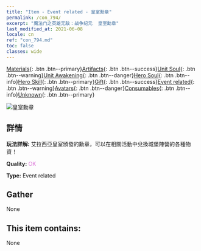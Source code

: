 ```yaml
---
title: "Item - Event related - 皇室勳章"
permalink: /con_794/
excerpt: "魔法门之英雄无敌：战争纪元  皇室勳章"
last_modified_at: 2021-06-08
locale: cn
ref: "con_794.md"
toc: false
classes: wide
---
```

 [Materials](/ItemsCN/){: .btn .btn--primary}[Artifacts](/ItemsCN/Artifacts/){: .btn .btn--success}[Unit Soul](/ItemsCN/UnitSoul/){: .btn .btn--warning}[Unit Awakening](/ItemsCN/UnitAwakening/){: .btn .btn--danger}[Hero Soul](/ItemsCN/HeroSoul/){: .btn .btn--info}[Hero Skill](/ItemsCN/HeroSkill/){: .btn .btn--primary}[Gift](/ItemsCN/Gift/){: .btn .btn--success}[Event related](/ItemsCN/Events/){: .btn .btn--warning}[Avatars](/ItemsCN/Avatars/){: .btn .btn--danger}[Consumables](/ItemsCN/Consumables/){: .btn .btn--info}[Unknown](/ItemsCN/Unknown/){: .btn .btn--primary}

 ![皇室勳章](/images/t/i_3052.png)

## 詳情
 **玩法詳解:** 艾拉西亞皇室頒發的勳章，可以在相關活動中兌換城堡陣營的各種物資！

 **Quality:** <span style="color: #DA70D6">OK</span>

 **Type:** Event related

## Gather

  None

## This item contains:

  None

